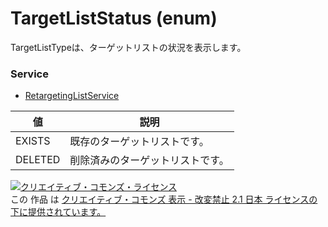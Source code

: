 # TargetListStatus (enum)
TargetListTypeは、ターゲットリストの状況を表示します。
### Service
+ [RetargetingListService](../services/RetargetingListService.md)

| 値 | 説明 | 
|---|---|
| EXISTS| 既存のターゲットリストです。 |
| DELETED| 削除済みのターゲットリストです。 |
<a rel="license" href="http://creativecommons.org/licenses/by-nd/2.1/jp/"><img alt="クリエイティブ・コモンズ・ライセンス" style="border-width:0" src="https://i.creativecommons.org/l/by-nd/2.1/jp/88x31.png" /></a><br />この 作品 は <a rel="license" href="http://creativecommons.org/licenses/by-nd/2.1/jp/">クリエイティブ・コモンズ 表示 - 改変禁止 2.1 日本 ライセンスの下に提供されています。</a>
